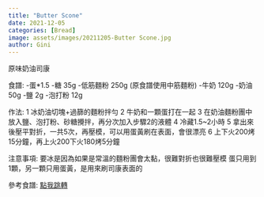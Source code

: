 ```yaml
---
title: "Butter Scone"
date: 2021-12-05
categories: [Bread]
image: assets/images/20211205-Butter Scone.jpg
author: Gini
---
```

原味奶油司康

食譜:
-蛋*1.5
-糖 35g
-低筋麵粉 250g (原食譜使用中筋麵粉)
-牛奶 120g
-奶油 50g
-鹽 2g
-泡打粉 12g

作法:
1 冰奶油切塊+過篩的麵粉拌勻
2 牛奶和一顆蛋打在一起
3 在奶油麵粉團中放入鹽、泡打粉、砂糖攪拌，再分次加入步驟2的液體
4 冷藏1.5~2小時
5 拿出來後壓平對折，一共5次，再壓模，可以用蛋黃刷在表面，會很漂亮
6 上下火200烤15分鐘，再上火200下火180烤5分鐘

注意事項:
要冰是因為如果是常溫的麵粉團會太黏，很難對折也很難壓模
蛋只用到1顆，另一顆只用蛋黃，是用來刷司康表面的

<p style="overflow-wrap: anywhere;">參考食譜:
<a href="https://icook.tw/recipes/387368" target="_blank">點我跳轉</a>
</p>
